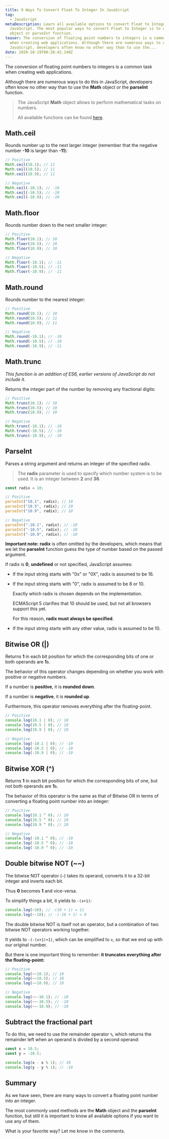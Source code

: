 ```yaml
---
title: 9 Ways To Convert Float To Integer In JavaScript
tag:
  - JavaScript
metaDescription: Learn all available options to convert Float to Integer in
  JavaScript. The most popular ways to convert Float to Integer is to use Math
  object or parseInt function.
teaser: The conversion of floating point numbers to integers is a common task
  when creating web applications. Although there are numerous ways to do this in
  JavaScript, developers often know no other way than to use the...
date: 2020-10-19T08:28:42.140Z
---
```

The conversion of floating point numbers to integers is a common task when creating web applications.

Although there are numerous ways to do this in JavaScript, developers often know no other way than to use the **Math** object or the **parseInt** function.

> The JavaScript **Math** object allows to perform mathematical tasks on numbers.
>
> All available functions can be found [here](https://www.w3schools.com/js/js_math.asp).

## Math.ceil

Rounds number up to the next larger integer (remember that the negative number **\-10** is larger than **\-11**):

```javascript
// Positive
Math.ceil(10.1); // 11
Math.ceil(10.5); // 11
Math.ceil(10.9); // 11

// Negative
Math.ceil(-10.1); // -10
Math.ceil(-10.5); // -10
Math.ceil(-10.9); // -10
```

## Math.floor

Rounds number down to the next smaller integer:

```javascript
// Positive
Math.floor(10.1); // 10
Math.floor(10.5); // 10
Math.floor(10.9); // 10

// Negative
Math.floor(-10.1); // -11
Math.floor(-10.5); // -11
Math.floor(-10.9); // -11
```

## Math.round

Rounds number to the nearest integer:

```javascript
// Positive
Math.round(10.1); // 10
Math.round(10.5); // 11
Math.round(10.9); // 11

// Negative
Math.round(-10.1); // -10
Math.round(-10.5); // -10
Math.round(-10.9); // -11
```

## Math.trunc

*This function is an addition of ES6, earlier versions of JavaScript do not include it.*

Returns the integer part of the number by removing any fractional digits:

```javascript
// Positive
Math.trunc(10.1); // 10
Math.trunc(10.5); // 10
Math.trunc(10.9); // 10

// Negative
Math.trunc(-10.1); // -10
Math.trunc(-10.5); // -10
Math.trunc(-10.9); // -10
```

## ParseInt

Parses a string argument and returns an integer of the specified radix.

> The **radix** parameter is used to specify which number system is to be used. It is an integer between **2** and **36**.

```javascript
const radix = 10;

// Positive
parseInt("10.1", radix); // 10
parseInt("10.5", radix); // 10
parseInt("10.9", radix); // 10

// Negative
parseInt("-10.1", radix); // -10
parseInt("-10.5", radix); // -10
parseInt("-10.9", radix); // -10
```

**Important note:** **radix** is often omitted by the developers, which means that we let the **parseInt** function guess the type of number based on the passed argument.

If radix is **0**, **undefined** or not specified, JavaScript assumes:

* If the input string starts with "0x" or "0X", radix is assumed to be 16.
* If the input string starts with "0", radix is assumed to be 8 or 10.

  Exactly which radix is chosen depends on the implementation. 

  ECMAScript 5 clarifies that 10 should be used, but not all browsers support this yet. 

  For this reason, **radix must always be specified**.
* If the input string starts with any other value, radix is assumed to be 10.

## Bitwise OR (|)

Returns **1** in each bit position for which the corresponding bits of one or both operands are **1**s.

The behavior of this operator changes depending on whether you work with positive or negative numbers.

If a number is **positive**, it is **rounded down**. 

If a number is **negative**, it is **rounded up**.

Furthermore, this operator removes everything after the floating-point.

```javascript
// Positive
console.log(10.1 | 0); // 10
console.log(10.5 | 0); // 10
console.log(10.9 | 0); // 10

// Negative
console.log(-10.1 | 0); // -10
console.log(-10.5 | 0); // -10
console.log(-10.9 | 0); // -10
```

## Bitwise XOR (^)

Returns **1** in each bit position for which the corresponding bits of one, but not both operands are **1**s.

The behavior of this operator is the same as that of Bitwise OR in terms of converting a floating point number into an integer:

```javascript
// Positive
console.log(10.1 ^ 0); // 10
console.log(10.5 ^ 0); // 10
console.log(10.9 ^ 0); // 10

// Negative
console.log(-10.1 ^ 0); // -10
console.log(-10.5 ^ 0); // -10
console.log(-10.9 ^ 0); // -10
```

## Double bitwise NOT (\~\~)

The bitwise NOT operator (`~`) takes its operand, converts it to a 32-bit integer and inverts each bit.

Thus **0** becomes **1** and vice-versa.

To simplify things a bit, it yields to `-(x+1)`:

```javascript
console.log(~10); // -(10 + 1) = 11
console.log(~-10); // -(-10 + 1) = 9
```

The double bitwise NOT is itself not an operator, but a combination of two bitwise NOT operators working together.

It yields to `-(-(x+1)+1)`, which can be simplified to `x`, so that we end up with our original number.

But there is one important thing to remember: **it truncates everything after the floating-point:**

```javascript
// Positive
console.log(~~10.1); // 10
console.log(~~10.5); // 10
console.log(~~10.9); // 10

// Negative
console.log(~~-10.1); // -10
console.log(~~-10.5); // -10
console.log(~~-10.9); // -10
```

## Subtract the fractional part

To do this, we need to use the remainder operator `%`, which returns the remainder left when an operand is divided by a second operand:

```javascript
const x = 10.5;
const y = -10.5;

console.log(x - x % 1); // 10
console.log(y - y % 1); // -10
```

## Summary

As we have seen, there are many ways to convert a floating point number into an integer.

The most commonly used methods are the **Math** object and the **parseInt** function, but still it is important to know all available options if you want to use any of them.

What is your favorite way? Let me know in the comments.